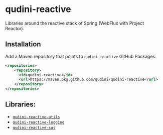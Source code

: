 # qudini-reactive

Libraries around the reactive stack of Spring (WebFlux with Project Reactor).

## Installation

Add a Maven repository that points to `qudini-reactive` GitHub Packages:

```xml
<repositories>
    <repository>
      <id>qudini-reactive</id>
      <url>https://maven.pkg.github.com/qudini/qudini-reactive</url>
    </repository>
</repositories>
```

## Libraries:

- [`qudini-reactive-utils`](qudini-reactive-utils/)
- [`qudini-reactive-logging`](qudini-reactive-logging/)
- [`qudini-reactive-sqs`](qudini-reactive-sqs/)
